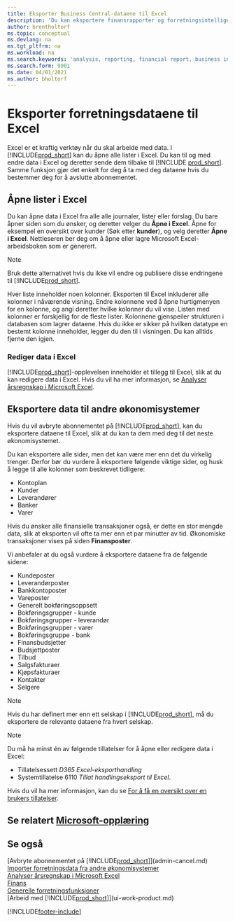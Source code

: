 ```yaml
---
title: Eksporter Business Central-dataene til Excel
description: 'Du kan eksportere finansrapporter og forretningsintelligensdata fra Business Central til Excel, eller du kan åpne dataene i Excel.'
author: brentholtorf
ms.topic: conceptual
ms.devlang: na
ms.tgt_pltfrm: na
ms.workload: na
ms.search.keywords: 'analysis, reporting, financial report, business intelligence, BI, Excel'
ms.search.form: 9901
ms.date: 04/01/2021
ms.author: bholtorf
---
```

# Eksporter forretningsdataene til Excel

Excel er et kraftig verktøy når du skal arbeide med data. I [!INCLUDE[prod_short](includes/prod_short.md)] kan du åpne alle lister i Excel. Du kan til og med endre data i Excel og deretter sende dem tilbake til [!INCLUDE [prod_short](includes/prod_short.md)]. Samme funksjon gjør det enkelt for deg å ta med deg dataene hvis du bestemmer deg for å avslutte abonnementet.

## Åpne lister i Excel

Du kan åpne data i Excel fra alle alle journaler, lister eller forslag. Du bare åpner siden som du ønsker, og deretter velger du **Åpne i Excel**. Åpne for eksempel en oversikt over kunder (Søk etter **kunder**), og velg deretter **Åpne i Excel**. Nettleseren ber deg om å åpne eller lagre Microsoft Excel-arbeidsboken som er generert.  

> [!NOTE]
> Bruk dette alternativet hvis du ikke vil endre og publisere disse endringene til [!INCLUDE[prod_short](includes/prod_short.md)].  

Hver liste inneholder noen kolonner. Eksporten til Excel inkluderer alle kolonner i nåværende visning. Endre kolonnene ved å åpne hurtigmenyen for en kolonne, og angi deretter hvilke kolonner du vil vise. Listen med kolonner er forskjellig for de fleste lister. Kolonnene gjenspeiler strukturen i databasen som lagrer dataene. Hvis du ikke er sikker på hvilken datatype en bestemt kolonne inneholder, legger du den til i visningen. Du kan alltids fjerne den igjen.  

### Rediger data i Excel

[!INCLUDE[prod_short](includes/prod_short.md)]-opplevelsen inneholder et tillegg til Excel, slik at du kan redigere data i Excel. Hvis du vil ha mer informasjon, se [Analyser årsregnskap i Microsoft Excel](finance-analyze-excel.md).  

## Eksportere data til andre økonomisystemer

Hvis du vil avbryte abonnementet på [!INCLUDE[prod_short](includes/prod_short.md)], kan du eksportere dataene til Excel, slik at du kan ta dem med deg til det neste økonomisystemet.  

Du kan eksportere alle sider, men det kan være mer enn det du virkelig trenger. Derfor bør du vurdere å eksportere følgende viktige sider, og husk å legge til alle kolonner som beskrevet tidligere:  

* Kontoplan  
* Kunder  
* Leverandører  
* Banker  
* Varer  

Hvis du ønsker alle finansielle transaksjoner også, er dette en stor mengde data, slik at eksporten vil ofte ta mer enn et par minutter av tid. Økonomiske transaksjoner vises på siden **Finansposter**.  

Vi anbefaler at du også vurdere å eksportere dataene fra de følgende sidene:  

* Kundeposter  
* Leverandørposter  
* Bankkontoposter  
* Vareposter  
* Generelt bokføringsoppsett  
* Bokføringsgrupper - kunde  
* Bokføringsgrupper - leverandør  
* Bokføringsgrupper - varer  
* Bokføringsgruppe - bank  
* Finansbudsjetter  
* Budsjettposter  
* Tilbud  
* Salgsfakturaer  
* Kjøpsfakturaer  
* Kontakter  
* Selgere  

> [!NOTE]  
> Hvis du har definert mer enn ett selskap i [!INCLUDE[prod_short](includes/prod_short.md)], må du eksportere de relevante dataene fra hvert selskap.

> [!NOTE]
> Du må ha minst én av følgende tillatelser for å åpne eller redigere data i Excel:
>
> * Tillatelsessett *D365 Excel-eksporthandling*  
> * Systemtillatelse 6110 *Tillat handlingseksport til Excel*.  

Hvis du vil ha mer informasjon, kan du se [For å få en oversikt over en brukers tillatelser](ui-define-granular-permissions.md#to-get-an-overview-of-a-users-permissions).

## Se relatert [Microsoft-opplæring](/training/modules/configure-powerbi-excel-dynamics-365-business-central/index)

## Se også
[Avbryte abonnementet på [!INCLUDE[prod_short](includes/prod_short.md)]](admin-cancel.md)  
[Importer forretningsdata fra andre økonomisystemer](across-import-data-configuration-packages.md)  
[Analyser årsregnskap i Microsoft Excel](finance-analyze-excel.md)  
[Finans](finance.md)  
[Generelle forretningsfunksjoner](ui-across-business-areas.md)  
[Arbeid med [!INCLUDE[prod_short](includes/prod_short.md)]](ui-work-product.md)  


[!INCLUDE[footer-include](includes/footer-banner.md)]
